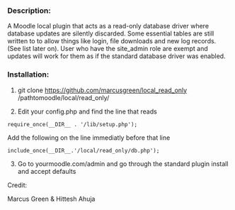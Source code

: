 ### Description:

A Moodle local plugin that acts as a read-only database driver where database updates are silently discarded. Some essential tables are still written to to allow things like login, file downloads and new log records. (See list later on). User who have the site_admin role are exempt and updates will work for them as if the standard database driver was enabled.
### Installation:

1) git clone https://github.com/marcusgreen/local_read_only /pathtomoodle/local/read_only/

2) Edit your config.php and find the line that reads
```
require_once(__DIR__ . '/lib/setup.php');
```
Add the following on the line immediatly before that line
```
include_once(__DIR__.'/local/read_only/db.php');
```

3) Go to yourmoodle.com/admin and go through the standard plugin install and accept defaults

Credit:

Marcus Green & Hittesh Ahuja
